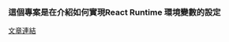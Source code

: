 ### 這個專案是在介紹如何實現React Runtime 環境變數的設定
[文章連結](https://britadtw.com/webdesign/react-%e6%95%99%e5%ad%b8-%e5%a6%82%e4%bd%95%e4%bf%ae%e6%94%b9%e7%92%b0%e5%a2%83%e8%ae%8a%e6%95%b8%ef%bc%8c%e4%b8%8d%e9%a0%88%e9%87%8d%e6%96%b0%e5%bb%ba%e7%bd%ae/)